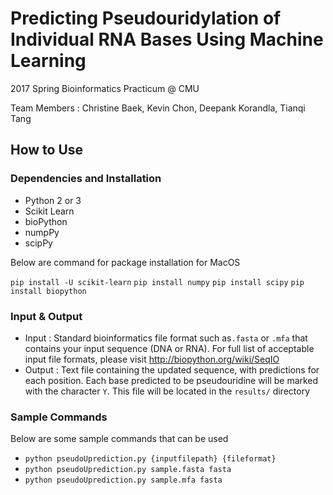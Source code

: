 # Predicting Pseudouridylation of Individual RNA Bases Using Machine Learning
2017 Spring Bioinformatics Practicum @ CMU

Team Members : Christine Baek, Kevin Chon, Deepank Korandla, Tianqi Tang



## How to Use

### Dependencies and Installation

- Python 2 or 3
- Scikit Learn
- bioPython
- numpPy
- scipPy


Below are command for package installation for MacOS 

`pip install -U scikit-learn`
`pip install numpy`
`pip install scipy`
`pip install biopython`



### Input & Output 

- Input : Standard bioinformatics file format such as`.fasta` or `.mfa` that contains your input sequence (DNA or RNA). For full list of acceptable input file formats, please visit http://biopython.org/wiki/SeqIO
- Output : Text file containing the updated sequence, with predictions for each position. Each base predicted to be pseudouridine will be marked with the character `Y`. This file will be located in the `results/` directory

### Sample Commands

Below are some sample commands that can be used

- `python pseudoUprediction.py {inputfilepath} {fileformat}`
- `python pseudoUprediction.py sample.fasta fasta`
- `python pseudoUprediction.py sample.mfa fasta`



